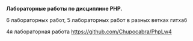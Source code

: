 **Лабораторные работы по дисциплине PHP.**

6 лабораторных работ, 5 лабораторных работ в разных ветках гитхаб

4я лабораторная работа https://github.com/Chupocabra/PhpLw4
